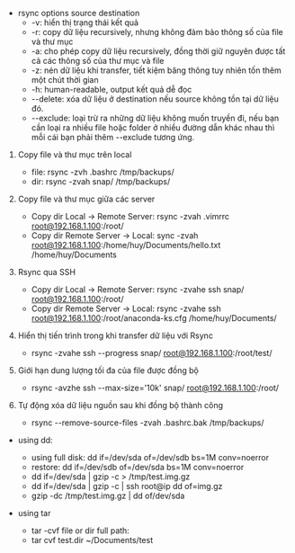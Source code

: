 * rsync options source destination
	+ -v: hiển thị trạng thái kết quả
	+ -r: copy dữ liệu recursively, nhưng không đảm bảo thông số của file và thư mục
	+ -a: cho phép copy dữ liệu recursively, đồng thời giữ nguyên được tất cả các thông số của thư mục và file
	+ -z: nén dữ liệu khi transfer, tiết kiệm băng thông tuy nhiên tốn thêm một chút thời gian
	+ -h: human-readable, output kết quả dễ đọc
	+ --delete: xóa dữ liệu ở destination nếu source không tồn tại dữ liệu đó.
	+ --exclude: loại trừ ra những dữ liệu không muốn truyền đi, nếu bạn cần loại ra nhiều file hoặc folder ở nhiều đường dẫn khác nhau thì mỗi cái bạn phải thêm --exclude tương ứng.

1. Copy file và thư mục trên local 
	+ file: rsync -zvh .bashrc /tmp/backups/
	+ dir:  rsync -zvah snap/ /tmp/backups/

2. Copy file và thư mục giữa các server
	+ Copy dir Local -> Remote Server: rsync -zvah .vimrrc root@192.168.1.100:/root/
	+ Copy dir Remote Server -> Local: sync -zvah root@192.168.1.100:/home/huy/Documents/hello.txt /home/huy/Documents

3. Rsync qua SSH
	+ Copy dir Local -> Remote Server: rsync -zvahe ssh snap/ root@192.168.1.100:/root/
	+ Copy dir Remote Server -> Local: rsync -zvahe ssh root@192.168.1.100:/root/anaconda-ks.cfg /home/huy/Documents/

4. Hiển thị tiến trình trong khi transfer dữ liệu với Rsync
	+ rsync -zvahe ssh --progress snap/ root@192.168.1.100:/root/test/

5. Giới hạn dung lượng tối đa của file được đồng bộ
	+ rsync -avzhe ssh --max-size='10k' snap/ root@192.168.1.100:/root/

6. Tự động xóa dữ liệu nguồn sau khi đồng bộ thành công
	+ rsync --remove-source-files -zvah .bashrc.bak /tmp/backups/

* using dd:
	+ using full disk: dd if=/dev/sda of=/dev/sdb bs=1M conv=noerror
	+ restore:	     dd if=/dev/sdb of=/dev/sda bs=1M conv=noerror
	+ dd if=/dev/sda | gzip -c > /tmp/test.img.gz 
	+ dd if=/dev/sda | gzip -c | ssh root@ip dd of=img.gz 
	+ gzip -dc /tmp/test.img.gz | dd of/dev/sda
 
* using tar
	+ tar -cvf file or dir full path:
	+ tar cvf test.dir ~/Documents/test
